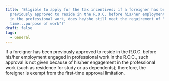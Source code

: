 ```yaml
---
title: 'Eligible to apply for the tax incentives: if a foreigner has been
  previously approved to reside in the R.O.C. before his/her employment engaged
  in the professional work, does he/she still meet the requirement of "the first
  time...purpose of work"?'
draft: false
tags:
  - General
---
```

If a foreigner has been previously approved to reside in the R.O.C. before his/her employment engaged in professional work in the R.O.C., such approval is not given because of his/her engagement in the professional work (such as residence for study or as dependents); therefore, the foreigner is exempt from the first-time approval limitation.